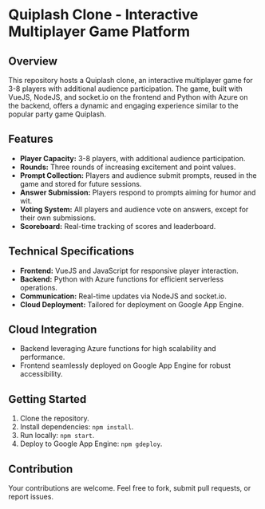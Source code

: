 # Quiplash Clone - Interactive Multiplayer Game Platform

## Overview
This repository hosts a Quiplash clone, an interactive multiplayer game for 3-8 players with additional audience participation. The game, built with VueJS, NodeJS, and socket.io on the frontend and Python with Azure on the backend, offers a dynamic and engaging experience similar to the popular party game Quiplash.

## Features
- **Player Capacity:** 3-8 players, with additional audience participation.
- **Rounds:** Three rounds of increasing excitement and point values.
- **Prompt Collection:** Players and audience submit prompts, reused in the game and stored for future sessions.
- **Answer Submission:** Players respond to prompts aiming for humor and wit.
- **Voting System:** All players and audience vote on answers, except for their own submissions.
- **Scoreboard:** Real-time tracking of scores and leaderboard.

## Technical Specifications
- **Frontend:** VueJS and JavaScript for responsive player interaction.
- **Backend:** Python with Azure functions for efficient serverless operations.
- **Communication:** Real-time updates via NodeJS and socket.io.
- **Cloud Deployment:** Tailored for deployment on Google App Engine.

## Cloud Integration
- Backend leveraging Azure functions for high scalability and performance.
- Frontend seamlessly deployed on Google App Engine for robust accessibility.

## Getting Started
1. Clone the repository.
2. Install dependencies: `npm install`.
3. Run locally: `npm start`.
4. Deploy to Google App Engine: `npm gdeploy`.

## Contribution
Your contributions are welcome. Feel free to fork, submit pull requests, or report issues.
